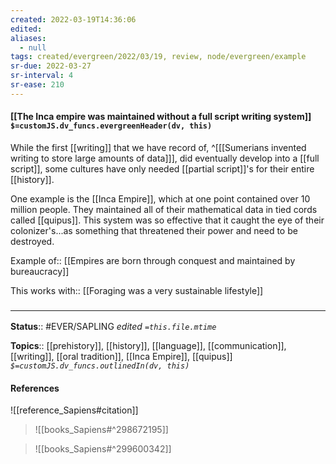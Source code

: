 ```yaml
---
created: 2022-03-19T14:36:06 
edited: 
aliases:
  - null
tags: created/evergreen/2022/03/19, review, node/evergreen/example
sr-due: 2022-03-27
sr-interval: 4
sr-ease: 210
---
```


#### [[The Inca empire was maintained without a full script writing system]] `$=customJS.dv_funcs.evergreenHeader(dv, this)`

While the first [[writing]] that we have record of, 
^[[[Sumerians invented writing to store large amounts of data]]],
did eventually develop into a [[full script]],
some cultures have only needed [[partial script]]'s for their entire [[history]].

One example is the [[Inca Empire]], which at one point contained over 10 million people. They maintained all of their mathematical data in tied cords called [[quipus]]. This system was so effective that it caught the eye of their colonizer's...as something that threatened their power and need to be destroyed.

Example of:: [[Empires are born through conquest and maintained by bureaucracy]]

This 
works with:: [[Foraging was a very sustainable lifestyle]]

### <hr class="footnote"/>

**Status**:: #EVER/SAPLING
*edited `=this.file.mtime`*

**Topics**:: [[prehistory]], [[history]], [[language]], [[communication]], [[writing]], [[oral tradition]], [[Inca Empire]], [[quipus]]
*`$=customJS.dv_funcs.outlinedIn(dv, this)`*

#### References

![[reference_Sapiens#citation]]

> ![[books_Sapiens#^298672195]]

> ![[books_Sapiens#^299600342]]
